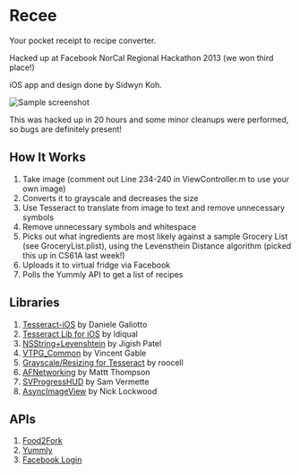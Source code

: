 Recee
================================
Your pocket receipt to recipe converter.

Hacked up at Facebook NorCal Regional Hackathon 2013 (we won third place!)

iOS app and design done by Sidwyn Koh.

![Sample screenshot](http://i.imgur.com/NKoYxaF.png?1)

This was hacked up in 20 hours and some minor cleanups were performed, so bugs are definitely present!

How It Works
-------------------------
1. Take image (comment out Line 234-240 in ViewController.m to use your own image)
2. Converts it to grayscale and decreases the size
3. Use Tesseract to translate from image to text and remove unnecessary symbols
4. Remove unnecessary symbols and whitespace
5. Picks out what ingredients are most likely against a sample Grocery List (see GroceryList.plist), using the Levensthein Distance algorithm (picked this up in CS61A last week!)
6. Uploads it to virtual fridge via Facebook
7. Polls the Yummly API to get a list of recipes

Libraries
-------------------------
1. [Tesseract-iOS](https://github.com/ldiqual/tesseract-ios) by Daniele Galiotto
2. [Tesseract Lib for iOS](https://github.com/ldiqual/tesseract-ios-lib) by ldiqual
3. [NSString+Levenshtein](https://github.com/jigish/slate/blob/master/Slate/NSString%2BLevenshtein.m) by Jigish Patel
4. [VTPG_Common](https://github.com/VTPG/CommonCode/blob/master/VTPG_Common.m) by Vincent Gable
5. [Grayscale/Resizing for Tesseract](http://stackoverflow.com/a/13545697/338926) by roocell
6. [AFNetworking](https://github.com/AFNetworking/AFNetworking) by Mattt Thompson
7. [SVProgressHUD](https://github.com/samvermette/SVProgressHUD) by Sam Vermette
8. [AsyncImageView](https://github.com/nicklockwood/AsyncImageView) by Nick Lockwood

APIs
-------------------------
1. [Food2Fork](http://food2fork.com/about/api)
2. [Yummly](https://developer.yummly.com/)
3. [Facebook Login](https://developers.facebook.com/docs/facebook-login/)